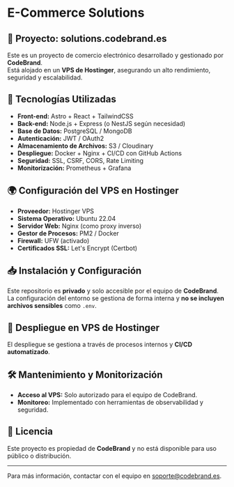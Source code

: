 # E-Commerce Solutions

## 📌 Proyecto: solutions.codebrand.es

Este es un proyecto de comercio electrónico desarrollado y gestionado por **CodeBrand**.  
Está alojado en un **VPS de Hostinger**, asegurando un alto rendimiento, seguridad y escalabilidad.

## 🚀 Tecnologías Utilizadas

- **Front-end:** Astro + React + TailwindCSS
- **Back-end:** Node.js + Express (o NestJS según necesidad)
- **Base de Datos:** PostgreSQL / MongoDB
- **Autenticación:** JWT / OAuth2
- **Almacenamiento de Archivos:** S3 / Cloudinary
- **Despliegue:** Docker + Nginx + CI/CD con GitHub Actions
- **Seguridad:** SSL, CSRF, CORS, Rate Limiting
- **Monitorización:** Prometheus + Grafana

## 🌍 Configuración del VPS en Hostinger

- **Proveedor:** Hostinger VPS
- **Sistema Operativo:** Ubuntu 22.04
- **Servidor Web:** Nginx (como proxy inverso)
- **Gestor de Procesos:** PM2 / Docker
- **Firewall:** UFW (activado)
- **Certificados SSL:** Let's Encrypt (Certbot)

## 📥 Instalación y Configuración

Este repositorio es **privado** y solo accesible por el equipo de **CodeBrand**.  
La configuración del entorno se gestiona de forma interna y **no se incluyen archivos sensibles** como `.env`.

## 🚀 Despliegue en VPS de Hostinger

El despliegue se gestiona a través de procesos internos y **CI/CD automatizado**.

## 🛠 Mantenimiento y Monitorización

- **Acceso al VPS:** Solo autorizado para el equipo de CodeBrand.
- **Monitoreo:** Implementado con herramientas de observabilidad y seguridad.

## 📄 Licencia

Este proyecto es propiedad de **CodeBrand** y no está disponible para uso público o distribución.

---

Para más información, contactar con el equipo en [soporte@codebrand.es](mailto:soporte@codebrand.es).
